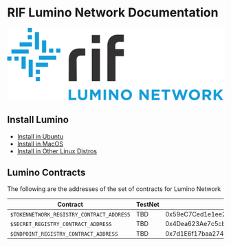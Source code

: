 # RIF Lumino Network Documentation


![Lumino Network](Lumino.png?raw=true "RIF Lumino Network")


## Install Lumino

- [Install in Ubuntu](install_ubuntu.md)
- [Install in MacOS](install_macos.md)
- [Install in Other Linux Distros](install_generic.md)

## Lumino Contracts

The following are the addresses of the set of contracts for Lumino Network

| Contract                                | TestNet                                    | MainNet        |
|-----------------------------------------|--------------------------------------------|----------------|
| `$TOKENNETWORK_REGISTRY_CONTRACT_ADDRESS` | TBD | 0x59eC7Ced1e1ee2e4ccC74F197fB680D8f9426B96  |
| `$SECRET_REGISTRY_CONTRACT_ADDRESS`       | TBD | 0x4Dea623Ae7c5cb1F4aF9B46721D9a72d93C42BE9  |
| `$ENDPOINT_REGISTRY_CONTRACT_ADDRESS`     | TBD | 0x7d1E6f17baa2744B5213b697ae4C1D287bB10df0 |

